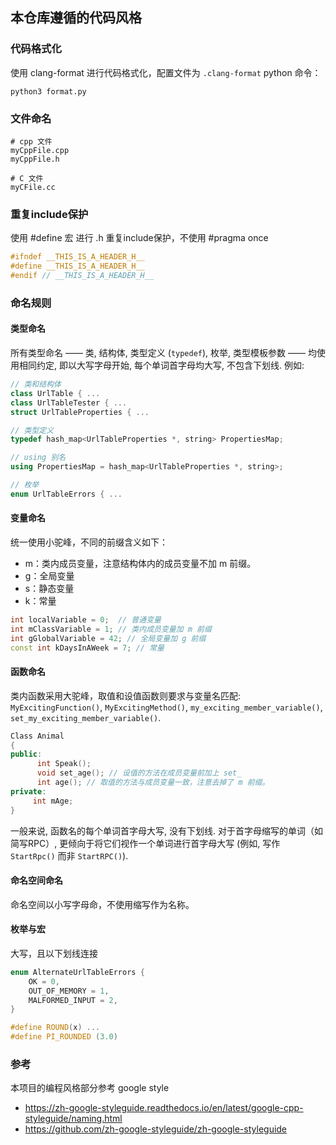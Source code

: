 



## 本仓库遵循的代码风格

### 代码格式化

使用 clang-format 进行代码格式化，配置文件为 `.clang-format`
python 命令：
```shell
python3 format.py
```

### 文件命名

```shell
# cpp 文件
myCppFile.cpp
myCppFile.h

# C 文件
myCFile.cc
```

### 重复include保护

使用 #define 宏 进行 .h 重复include保护，不使用 \#pragma once

```c++
#ifndef __THIS_IS_A_HEADER_H__
#define __THIS_IS_A_HEADER_H__ 
#endif // __THIS_IS_A_HEADER_H__ 
```

### 命名规则

#### 类型命名

所有类型命名 —— 类, 结构体, 类型定义 (`typedef`), 枚举, 类型模板参数 —— 均使用相同约定, 即以大写字母开始, 每个单词首字母均大写, 不包含下划线. 例如:

```cpp
// 类和结构体
class UrlTable { ...
class UrlTableTester { ...
struct UrlTableProperties { ...

// 类型定义
typedef hash_map<UrlTableProperties *, string> PropertiesMap;

// using 别名
using PropertiesMap = hash_map<UrlTableProperties *, string>;

// 枚举
enum UrlTableErrors { ...
```

#### 变量命名

统一使用小驼峰，不同的前缀含义如下：

- m：类内成员变量，注意结构体内的成员变量不加 m 前缀。
- g：全局变量
- s：静态变量
- k：常量

```cpp
int localVariable = 0;  // 普通变量
int mClassVariable = 1; // 类内成员变量加 m 前缀
int gGlobalVariable = 42; // 全局变量加 g 前缀
const int kDaysInAWeek = 7; // 常量
```

#### 函数命名

类内函数采用大驼峰，取值和设值函数则要求与变量名匹配: `MyExcitingFunction()`, `MyExcitingMethod()`, `my_exciting_member_variable()`, `set_my_exciting_member_variable()`.

```cpp
Class Animal
{
public:
      int Speak();
      void set_age(); // 设值的方法在成员变量前加上 set_
      int age(); // 取值的方法与成员变量一致，注意去掉了 m 前缀。
private:
     int mAge;
}
```

一般来说, 函数名的每个单词首字母大写, 没有下划线. 对于首字母缩写的单词（如简写RPC）, 更倾向于将它们视作一个单词进行首字母大写 (例如, 写作 `StartRpc()` 而非 `StartRPC()`).

#### 命名空间命名

命名空间以小写字母命，不使用缩写作为名称。

#### 枚举与宏

大写，且以下划线连接

```cpp
enum AlternateUrlTableErrors {
    OK = 0,
    OUT_OF_MEMORY = 1,
    MALFORMED_INPUT = 2,
}

#define ROUND(x) ...
#define PI_ROUNDED (3.0)
```

### 参考

本项目的编程风格部分参考 google style

- https://zh-google-styleguide.readthedocs.io/en/latest/google-cpp-styleguide/naming.html
- https://github.com/zh-google-styleguide/zh-google-styleguide